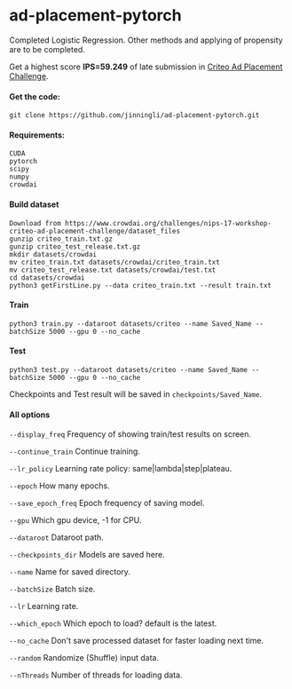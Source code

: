 # ad-placement-pytorch
Completed Logistic Regression. Other methods and applying of propensity are to be completed.

Get a highest score **IPS=59.249** of late submission in <a href='https://www.crowdai.org/topics/solution-sharing/discussion'>Criteo Ad Placement Challenge</a>.

#### Get the code:
```
git clone https://github.com/jinningli/ad-placement-pytorch.git
```

#### Requirements:
```
CUDA
pytorch
scipy
numpy
crowdai
```

#### Build dataset
```
Download from https://www.crowdai.org/challenges/nips-17-workshop-criteo-ad-placement-challenge/dataset_files
gunzip criteo_train.txt.gz
gunzip criteo_test_release.txt.gz
mkdir datasets/crowdai
mv criteo_train.txt datasets/crowdai/criteo_train.txt
mv criteo_test_release.txt datasets/crowdai/test.txt
cd datasets/crowdai
python3 getFirstLine.py --data criteo_train.txt --result train.txt
```

#### Train

```
python3 train.py --dataroot datasets/criteo --name Saved_Name --batchSize 5000 --gpu 0 --no_cache
```

#### Test

```
python3 test.py --dataroot datasets/criteo --name Saved_Name --batchSize 5000 --gpu 0 --no_cache
```

Checkpoints and Test result will be saved in `checkpoints/Saved_Name`.

#### All options

`--display_freq` Frequency of showing train/test results on screen.

`--continue_train` Continue training.

`--lr_policy` Learning rate policy: same|lambda|step|plateau.

`--epoch` How many epochs.

`--save_epoch_freq` Epoch frequency of saving model.

`--gpu` Which gpu device, -1 for CPU.

`--dataroot` Dataroot path.

`--checkpoints_dir` Models are saved here.

`--name` Name for saved directory.

`--batchSize` Batch size.

`--lr` Learning rate.

`--which_epoch` Which epoch to load? default is the latest.

`--no_cache` Don't save processed dataset for faster loading next time.

`--random` Randomize (Shuffle) input data.

`--nThreads` Number of threads for loading data.
